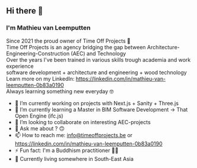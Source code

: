 ## Hi there 👋
### I'm Mathieu van Leemputten

Since 2021 the proud owner of Time Off Projects 🚀 <br>
Time Off Projects is an agency bridging the gap between Architecture-Engineering-Construction (AEC) and Technology <br>
Over the years I've been trained in various skills trough academia and work experience <br>
software development + architecture and engineering + wood technology <br>
Learn more on my LinkedIn: <https://linkedin.com/in/mathieu-van-leemputten-0b83a0190> <br>
Always learning something new everyday 🤓


- 🔭 I’m currently working on projects with Next.js + Sanity + Three.js
- 🌱 I’m currently learning a Master in BIM Software Development -> That Open Engine (ifc.js)
- 👯 I’m looking to collaborate on interesting AEC-projects
- 💬 Ask me about ? 🙃
- 📫 How to reach me: info@timeoffprojects.be or <https://linkedin.com/in/mathieu-van-leemputten-0b83a0190> 
- ⚡ Fun fact: I'm a Buddhism practitioner 🧘‍♂️
- 📍 Currently living somewhere in South-East Asia 
